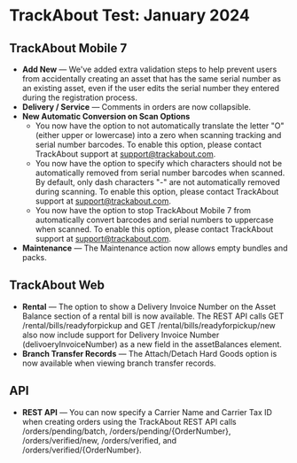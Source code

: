 # TrackAbout Test: January 2024

## TrackAbout Mobile 7
* **Add New** — We've added extra validation steps to help prevent users from accidentally creating an asset that has the same serial number as an existing asset, even if the user edits the serial number they entered during the registration process.
* **Delivery / Service** — Comments in orders are now collapsible.
* **New Automatic Conversion on Scan Options**
	* You now have the option to not automatically translate the letter "O" (either upper or lowercase) into a zero when scanning tracking and serial number barcodes. To enable this option, please contact TrackAbout support at support@trackabout.com.
	* You now have the option to specify which characters should not be automatically removed from serial number barcodes when scanned. By default, only dash characters "-" are not automatically removed during scanning. To enable this option, please contact TrackAbout support at support@trackabout.com.
	* You now have the option to stop TrackAbout Mobile 7 from automatically convert barcodes and serial numbers to uppercase when scanned. To enable this option, please contact TrackAbout support at support@trackabout.com.
* **Maintenance** — The Maintenance action now allows empty bundles and packs.

## TrackAbout Web
* **Rental** — The option to show a Delivery Invoice Number on the Asset Balance section of a rental bill is now available. 
The REST API calls GET /rental/bills/readyforpickup and GET /rental/bills/readyforpickup/new also now include support for Delivery Invoice Number (delivoeryInvoiceNumber) as a new field in the assetBalances element.
* **Branch Transfer Records** — The Attach/Detach Hard Goods option is now available when viewing branch transfer records.

## API
* **REST API** — You can now specify a Carrier Name and Carrier Tax ID when creating orders using the TrackAbout REST API calls /orders/pending/batch, /orders/pending/{OrderNumber}, /orders/verified/new, /orders/verified, and /orders/verified/{OrderNumber}.

